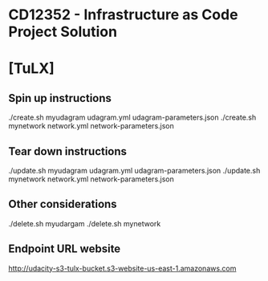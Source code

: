 # CD12352 - Infrastructure as Code Project Solution
# [TuLX]

## Spin up instructions
./create.sh myudagram udagram.yml udagram-parameters.json 
./create.sh mynetwork network.yml network-parameters.json

## Tear down instructions
./update.sh myudagram udagram.yml udagram-parameters.json 
./update.sh mynetwork network.yml network-parameters.json

## Other considerations
./delete.sh myudargam
./delete.sh mynetwork

## Endpoint URL website
http://udacity-s3-tulx-bucket.s3-website-us-east-1.amazonaws.com
